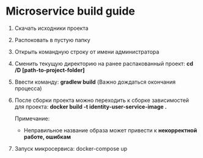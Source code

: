 # Microservice build guide

1) Скачать исходники проекта
2) Распоковать в пустую папку
3) Открыть командную строку от имени администратора
4) Сменить текущую директорию на ранее распакованный проект: **cd /D [path-to-project-folder]**
5) Ввести команду: **gradlew build** (Важно дождаться окончания процесса)
5) После сборки проекта можно переходить к сборке зависимостей для проекта: **docker build -t identity-user-service-image .**

   Примечание:
    - Неправильное название образа может привести к **некорректной работе, ошибкам**

7) Запуск микросервиса: docker-compose up
